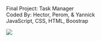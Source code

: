 Final Project: Task Manager <br>
Coded By: Hector, Perom, & Yannick <br>
JavaScript, CSS, HTML, Boostrap

<img src="https://user-images.githubusercontent.com/87785918/135669694-40cfa906-4b66-47b2-86a9-a8b027b46c6f.jpg">

